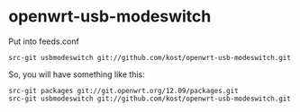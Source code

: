 # openwrt-usb-modeswitch

Put into feeds.conf
```
src-git usbmodeswitch git://github.com/kost/openwrt-usb-modeswitch.git
```

So, you will have something like this:
```
src-git packages git://git.openwrt.org/12.09/packages.git
src-git usbmodeswitch git://github.com/kost/openwrt-usb-modeswitch.git
```
